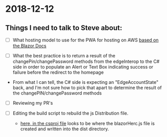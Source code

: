 # 2018-12-12

## Things I need to talk to Steve about:

-[ ] What hosting model to use for the PWA for hosting on AWS
[based on the Blazor Docs](https://blazor.net/docs/host-and-deploy/index.html)

-[ ] What the best practice is to return a result of the changePin/changePassword methods from the edgeInterop to the C# side in order to populate an Alert or Text Box indicating success or failure before the redirect to the homepage

*  From what I can tell, the C# side is expecting an "EdgeAccountState" back, and I'm not sure how to pick that apart to determine the result of the changePIN/changePassword methods 

-[ ] Reviewing my PR's 

-[ ] Editing the build script to rebuild the js Distribution file.
  *  [here, in the csproj file](https://herculesone.visualstudio.com/Hercules/_git/HercPwa?path=%2FSource%2FHerc.Pwa.Js%2FHerc.Pwa.Js.csproj&version=GBRoundHouseEdit&_a=contents&line=72&lineStyle=plain&lineEnd=73&lineStartColumn=1&lineEndColumn=1)
        looks to be where the blazorHerc.js file is created and written into the dist directory. 
    